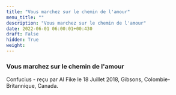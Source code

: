 ```yaml
---
title: "Vous marchez sur le chemin de l'amour"
menu_title: ""
description: "Vous marchez sur le chemin de l'amour"
date: 2022-06-01 06:00:01+00:430
draft: False
hidden: True
weight:
---
```

### Vous marchez sur le chemin de l'amour

Confucius - reçu par Al Fike le 18 Juillet 2018, Gibsons, Colombie-Britannique, Canada.



